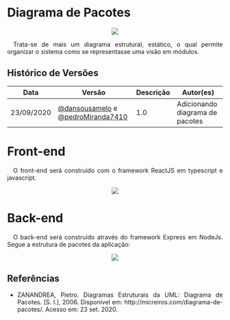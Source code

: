 # Diagrama de Pacotes

<div style="display: flex; justify-content: center; align-items:center;">
    <img src="https://unbarqdsw.github.io/2020.1_G11_SYA/assets/modelagem/diagram.png">
</div>

<p align="justify">&emsp;Trata-se de mais um diagrama estrutural, estático, o qual permite organizar o sistema como se representasse uma visão em módulos.</p>

## **Histórico de Versões**
Data | Versão | Descrição | Autor(es) 
---- | ----------- | ------ | ---------
23/09/2020 | [@dansousamelo](http://github.com/dansousamelo) e [@pedroMiranda7410](https://github.com/pedroMiranda7410)| 1.0 | Adicionando diagrama de pacotes|
 
# Front-end
<p align="justify">&emsp;O front-end será construído com o framework ReactJS em typescript e javascript.</p>

<div style="display: flex; justify-content: center; align-items:center;">
    <img src="https://unbarqdsw.github.io/2020.1_G11_SYA/assets/modelagem/front.png">
</div>

# Back-end
<p align="justify">&emsp;O back-end será construído através do framework Express em NodeJs. Segue a estrutura de pacotes da aplicação:</p>

<div style="display: flex; justify-content: center; align-items:center;">
    <img src="https://unbarqdsw.github.io/2020.1_G11_SYA/assets/modelagem/back.png">
</div>

## **Referências**
 * <p align="justify">ZANANDREA, Pietro. Diagramas Estruturais da UML: Diagrama de Pacotes. [S. l.], 2006. Disponível em: http://micreiros.com/diagrama-de-pacotes/. Acesso em: 23 set. 2020.</p>
